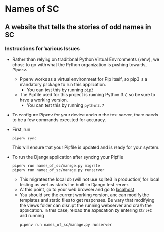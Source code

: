# Names of SC
## A website that tells the stories of odd names in SC

### Instructions for Various Issues
- Rather than relying on traditional Python Virtual Environments (venv), we
  chose to go with what the Python organization is pushing towards, Pipenv.
  - Pipenv works as a virtual environment for Pip itself, so pip3 is a mandatory
    package to run this application.
    - You can test this by running
      `pip3`
  - The Pipfile used for this project is running Python 3.7, so be sure to have
    a working version.
    - You can test this by running
      `python3.7`

- To configure Pipenv for your device and run the test server, there needs to
  be a few commands executed for accuracy.

- First, run
  ```
  pipenv sync
  ```
  This will ensure that your Pipfile is updated and is ready for your system.

- To run the Django application after syncing your Pipfile
  ```
  pipenv run names_of_sc/manage.py migrate
  pipenv run names_of_sc/manage.py runserver
  ```
  - This migrates the local db (will not use sqlite3 in production) for local
    testing as well as starts the built-in Django test server.
  - At this point, go to your web browser and go to [localhost](localhost:8000)
  - You should see the current working version, and can modify the
    templates and static files to get responses. Be wary that modifying the
    views folder can disrupt the running webserver and crash the application.
    In this case, reload the application by entering `Ctrl+C` and running
    ```
    pipenv run names_of_sc/manage.py runserver
    ```
